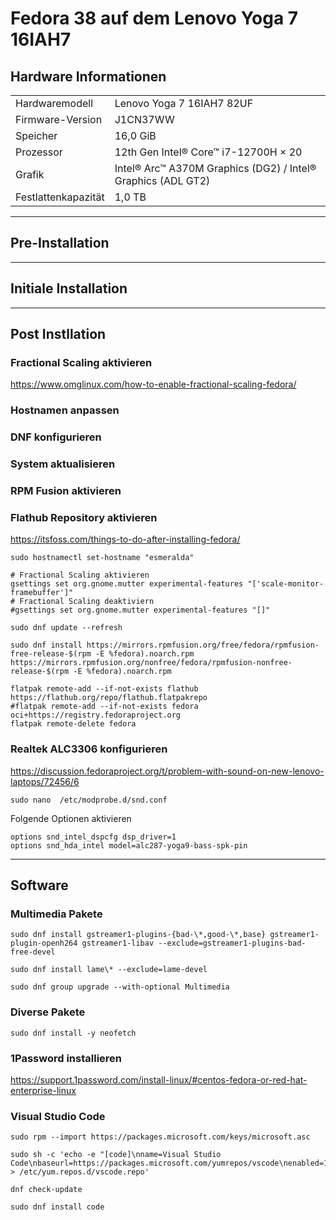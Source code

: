# Fedora 38 auf dem Lenovo Yoga 7 16IAH7

## Hardware Informationen

|   |   |
|---|---|
Hardwaremodell      |  Lenovo Yoga 7 16IAH7 82UF  
Firmware-Version    | J1CN37WW  
Speicher            | 16,0 GiB
Prozessor           | 12th Gen Intel® Core™ i7-12700H × 20
Grafik              |  Intel® Arc™ A370M Graphics (DG2) / Intel® Graphics (ADL GT2)
Festlattenkapazität | 1,0 TB

---

## Pre-Installation

---

## Initiale Installation

---

## Post Instllation

### Fractional Scaling aktivieren

https://www.omglinux.com/how-to-enable-fractional-scaling-fedora/

### Hostnamen anpassen
### DNF konfigurieren
### System aktualisieren
### RPM Fusion aktivieren
### Flathub Repository aktivieren

https://itsfoss.com/things-to-do-after-installing-fedora/  


`sudo hostnamectl set-hostname "esmeralda"`  

```
# Fractional Scaling aktivieren
gsettings set org.gnome.mutter experimental-features "['scale-monitor-framebuffer']"
# Fractional Scaling deaktiviern
#gsettings set org.gnome.mutter experimental-features "[]"
```

`sudo dnf update --refresh`  

`sudo dnf install https://mirrors.rpmfusion.org/free/fedora/rpmfusion-free-release-$(rpm -E %fedora).noarch.rpm https://mirrors.rpmfusion.org/nonfree/fedora/rpmfusion-nonfree-release-$(rpm -E %fedora).noarch.rpm`  

```
flatpak remote-add --if-not-exists flathub https://flathub.org/repo/flathub.flatpakrepo
#flatpak remote-add --if-not-exists fedora oci+https://registry.fedoraproject.org
flatpak remote-delete fedora
```
<!---
### Intel ARC A380M GPU aktivieren

```
sudo lspci -k | grep -EA3 'VGA|3D|Display'
sudo lspci -nn | grep -EA3 'VGA|3D|Display'
#sudo grubby --update-kernel=ALL --args="i915.force_probe=<pci ID>"
sudo grubby --update-kernel=ALL --args="i915.force_probe=5693"
#sudo grubby --update-kernel=ALL --remove-args="i915.force_probe=<pci ID>"
cat /etc/default/grub
sudo grub2-mkconfig -o /boot/grub2/grub.cfg
```

https://www.reddit.com/r/Fedora/comments/10je7as/how_to_get_intel_arc_working_on_fedora_a770_a750/
https://forums.fedoraforum.org/showthread.php?329171-Intel-Arc-GPU-thread  
https://wiki.archlinux.org/title/intel_graphics  
https://www.reddit.com/r/Fedora/comments/zg0v2v/fedora_37_not_loading_i915arc_770m_gpu_on_boot/  
-->

### Realtek ALC3306 konfigurieren

https://discussion.fedoraproject.org/t/problem-with-sound-on-new-lenovo-laptops/72456/6

```
sudo nano  /etc/modprobe.d/snd.conf
```
Folgende Optionen aktivieren
```
options snd_intel_dspcfg dsp_driver=1
options snd_hda_intel model=alc287-yoga9-bass-spk-pin
```

<!---
### Kernel Fehler "xorg-x11-drv-intel" beheben

`journalctl -b -k | grep "split lock"`

```
sudo grubby --update-kernel=ALL --args="split_lock_detect=off"
cat /etc/default/grub
sudo grub2-mkconfig -o /boot/grub2/grub.cfg
```
https://forums.fedoraforum.org/showthread.php?330146-kernel-core-unexpected-system-error&p=1868001
-->

---

## Software

### Multimedia Pakete

```
sudo dnf install gstreamer1-plugins-{bad-\*,good-\*,base} gstreamer1-plugin-openh264 gstreamer1-libav --exclude=gstreamer1-plugins-bad-free-devel

sudo dnf install lame\* --exclude=lame-devel

sudo dnf group upgrade --with-optional Multimedia
```

### Diverse Pakete

```
sudo dnf install -y neofetch
```

### 1Password installieren

https://support.1password.com/install-linux/#centos-fedora-or-red-hat-enterprise-linux

### Visual Studio Code

```
sudo rpm --import https://packages.microsoft.com/keys/microsoft.asc

sudo sh -c 'echo -e "[code]\nname=Visual Studio Code\nbaseurl=https://packages.microsoft.com/yumrepos/vscode\nenabled=1\ngpgcheck=1\ngpgkey=https://packages.microsoft.com/keys/microsoft.asc" > /etc/yum.repos.d/vscode.repo'

dnf check-update

sudo dnf install code
```
